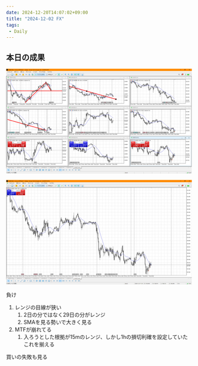 ```yaml
---
date: 2024-12-20T14:07:02+09:00
title: "2024-12-02 FX"
tags:
 - Daily
---
```

## 本日の成果

![](../image/スクリーンショット%202024-12-02%20200843.png)

![](../image/Pasted%20image%2020241202200850.png)

負け
1. レンジの目線が狭い
    1. 2日の分ではなく29日の分がレンジ
    2. SMAを見る勢いで大きく見る
2. MTFが崩れてる
    1. 入ろうとした根拠が15mのレンジ、しかし1hの損切利確を設定していた
       これを揃える
       

買いの失敗も見る